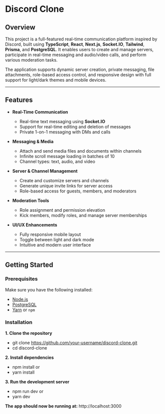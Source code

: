 # Discord Clone

## Overview

This project is a full-featured real-time communication platform inspired by Discord, built using **TypeScript**, **React**, **Next.js**, **Socket.IO**, **Tailwind**, **Prisma**, and **PostgreSQL**. It enables users to create and manage servers, participate in real-time messaging and audio/video calls, and perform various moderation tasks.

The application supports dynamic server creation, private messaging, file attachments, role-based access control, and responsive design with full support for light/dark themes and mobile devices. 

---

## Features

- **Real-Time Communication**
  - Real-time text messaging using **Socket.IO**
  - Support for real-time editing and deletion of messages
  - Private 1-on-1 messaging with DMs and calls

- **Messaging & Media**
  - Attach and send media files and documents within channels
  - Infinite scroll message loading in batches of 10
  - Channel types: text, audio, and video

- **Server & Channel Management**
  - Create and customize servers and channels
  - Generate unique invite links for server access
  - Role-based access for guests, members, and moderators

- **Moderation Tools**
  - Role assignment and permission elevation
  - Kick members, modify roles, and manage server memberships

- **UI/UX Enhancements**
  - Fully responsive mobile layout
  - Toggle between light and dark mode
  - Intuitive and modern user interface

---

## Getting Started

### Prerequisites

Make sure you have the following installed:
- [Node.js](https://nodejs.org/)
- [PostgreSQL](https://www.postgresql.org/)
- [Yarn](https://yarnpkg.com/) or `npm`

### Installation

**1. Clone the repository**
- git clone https://github.com/your-username/discord-clone.git
- cd discord-clone

**2. Install dependencies**
- npm install
or
- yarn install

**3. Run the development server**
- npm run dev
or
- yarn dev

**The app should now be running at:**
  http://localhost:3000
